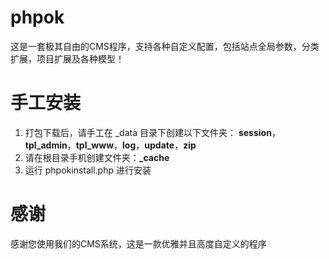 phpok
=====

这是一套极其自由的CMS程序，支持各种自定义配置，包括站点全局参数，分类扩展，项目扩展及各种模型！

手工安装
===
1. 打包下载后，请手工在 _data 目录下创建以下文件夹： **session**，**tpl_admin**，**tpl_www**，**log**，**update**，**zip**
2. 请在根目录手机创建文件夹：**_cache**
3. 运行 phpokinstall.php 进行安装

感谢
===
感谢您使用我们的CMS系统，这是一款优雅并且高度自定义的程序

